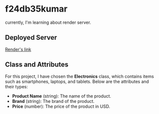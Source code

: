 # f24db35kumar
currently, I'm learning about render server.
## Deployed Server    
[Render's link](https://f24db35kumar.onrender.com)

## Class and Attributes
For this project, I have chosen the **Electronics** class, which contains items such as smartphones, laptops, and tablets. Below are the attributes and their types:

- **Product Name** (string): The name of the product.
- **Brand** (string): The brand of the product.
- **Price** (number): The price of the product in USD.
